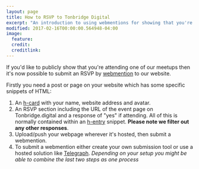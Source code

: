 ```yaml
---
layout: page
title: How to RSVP to Tonbridge Digital
excerpt: "An introduction to using webmentions for showing that you're attending our events"
modified: 2017-02-16T00:00:00.564948-04:00
image:
  feature:
  credit:
  creditlink:
---
```

If you'd like to publicly show that you're attending one of our meetups then it's now possible to submit an RSVP by [webmention](https://indieweb.org/Webmention) to our website.

Firstly you need a post or page on your website which has some specific snippets of HTML:

1. An [h-card](http://microformats.org/wiki/h-card) with your name, website address and avatar.
2. An RSVP section including the URL of the event page on Tonbridge.digital and a response of "yes" if attending. All of this is normally contained within an [h-entry](http://microformats.org/wiki/h-entry) snippet. **Please note we filter out any other responses**.
3. Upload/push your webpage wherever it's hosted, then submit a webmention.
4. To submit a webmention either create your own submission tool or use a hosted solution like [Telegraph](https://telegraph.p3k.io/send-a-webmention). *Depending on your setup you might be able to combine the last two steps as one process*

